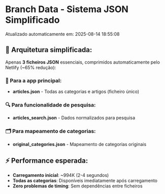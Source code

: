 # Branch Data - Sistema JSON Simplificado
Atualizado automaticamente em: 2025-08-14 18:55:08

## 🎯 Arquitetura simplificada:
Apenas **3 ficheiros JSON** essenciais, comprimidos automaticamente pelo Netlify (~65% redução):

### 📱 Para a app principal:
- **articles.json** - Todas as categorias e artigos (ficheiro único)

### 🔍 Para funcionalidade de pesquisa:
- **articles_search.json** - Dados normalizados para pesquisa

### 🗂️ Para mapeamento de categorias:
- **original_categories.json** - Mapeamento de categorias originais

## ⚡ Performance esperada:
- **Carregamento inicial**: ~994K (2-4 segundos)
- **Todas as categorias**: Disponíveis imediatamente após carregamento
- **Zero problemas de timing**: Sem dependências entre ficheiros

